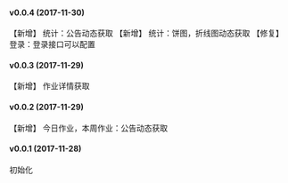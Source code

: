 #### v0.0.4 (2017-11-30)

【新增】 统计：公告动态获取
【新增】 统计：饼图，折线图动态获取
【修复】 登录：登录接口可以配置

#### v0.0.3 (2017-11-29)

【新增】 作业详情获取

#### v0.0.2 (2017-11-29)

【新增】 今日作业，本周作业：公告动态获取

#### v0.0.1 (2017-11-28)

 初始化
